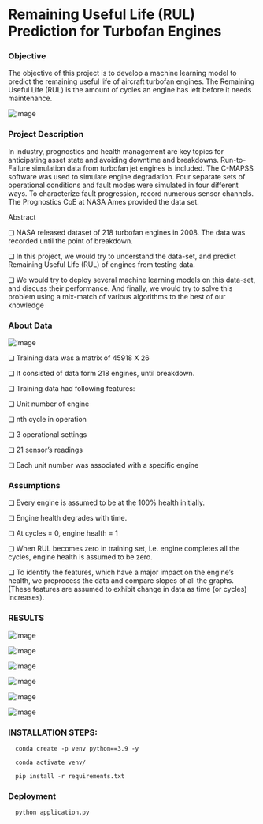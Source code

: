# Remaining Useful Life (RUL) Prediction for Turbofan Engines

### Objective
The objective of this project is to develop a machine learning model to predict the remaining useful life of aircraft turbofan engines. The Remaining Useful Life (RUL) is the amount of cycles an engine has left before it needs maintenance.

![image](https://github.com/Varshamahato11/RUL_project/assets/90463649/047a8bbd-ad1a-40b4-b17d-b72c80f0161c)

### Project Description
In industry, prognostics and health management are key topics for anticipating asset state and avoiding downtime and breakdowns. Run-to-Failure simulation data from turbofan jet engines is included.
The C-MAPSS software was used to simulate engine degradation. Four separate sets of operational conditions and fault modes were simulated in four different ways. To characterize fault progression, record numerous sensor channels. The Prognostics CoE at NASA Ames provided the data set.

Abstract

❏ NASA released dataset of 218 turbofan engines in 2008. The data was recorded until the point of breakdown.

❏ In this project, we would try to understand the data-set, and predict Remaining Useful Life (RUL) of engines from testing data.

❏ We would try to deploy several machine learning models on this data-set, and discuss their performance. And finally, we would try to solve this problem using a mix-match of various algorithms to the best of our knowledge

### About Data

![image](https://github.com/Varshamahato11/RUL_project/assets/90463649/875d57e6-3dc2-4bf8-b744-19034691cc18)

❏ Training data was a matrix of 45918 X 26

❏ It consisted of data form 218 engines, until breakdown.

❏ Training data had following features:

❏ Unit number of engine

❏ nth cycle in operation

❏ 3 operational settings

❏ 21 sensor’s readings

❏ Each unit number was associated with a specific engine

### Assumptions

❏ Every engine is assumed to be at the 100% health initially.

❏ Engine health degrades with time.

❏ At cycles = 0, engine health = 1

❏ When RUL becomes zero in training set, i.e. engine completes all the cycles, engine health is assumed to be zero.

❏ To identify the features, which have a major impact on the engine’s health, we preprocess the data and compare slopes of all the graphs. (These features are assumed to exhibit change in data as time (or cycles) increases).

### RESULTS

![image](https://github.com/Varshamahato11/RUL_project/assets/90463649/44da983e-c1ac-4547-b011-7b4be0aa1e83)

![image](https://github.com/Varshamahato11/RUL_project/assets/90463649/a091d514-e864-4ce1-9e19-044f70f443d7)


![image](https://github.com/Varshamahato11/RUL_project/assets/90463649/14cc7bce-5ccf-4f83-b94b-2650bbc76bb0)

![image](https://github.com/Varshamahato11/RUL_project/assets/90463649/f083c2ee-fa5f-4ff2-955c-7c4f730a8a75)


![image](https://github.com/Varshamahato11/RUL_project/assets/90463649/53b43016-0eec-4976-b2c0-39ca854c3909)

![image](https://github.com/Varshamahato11/RUL_project/assets/90463649/73329aa8-e445-4c00-8ddb-495909428974)


### INSTALLATION STEPS:

```
  conda create -p venv python==3.9 -y
```

```
  conda activate venv/
```

```
  pip install -r requirements.txt
```

### Deployment

```
  python application.py
```




